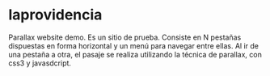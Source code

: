 laprovidencia
=============

Parallax website demo. 
Es un sitio de prueba. Consiste en N pestañas dispuestas en forma horizontal y un menú para navegar entre ellas.
Al ir de una pestaña a otra, el pasaje se realiza utilizando la técnica de parallax, con css3 y javasdcript.
